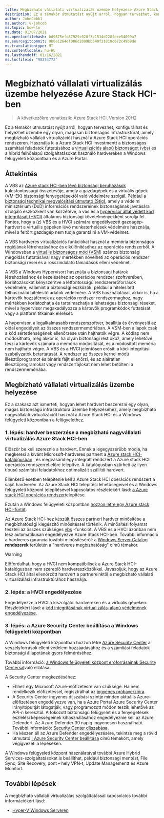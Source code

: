 ```yaml
---
title: Megbízható vállalati virtualizálás üzembe helyezése Azure Stack HCI-ben
description: Ez a témakör útmutatást nyújt arról, hogyan tervezhet, konfigurálhat és helyezhet üzembe egy olyan, magasan biztonságos infrastruktúrát, amely megbízható vállalati virtualizációt használ a Azure Stack HCI operációs rendszeren.
author: JohnCobb1
ms.author: v-johcob
ms.topic: how-to
ms.date: 01/07/2021
ms.openlocfilehash: bd9675efc87929c020f3c1514d220fece54099a7
ms.sourcegitcommit: 9b0e1264ef006d2009bb549f21010c672c49b9de
ms.translationtype: MT
ms.contentlocale: hu-HU
ms.lasthandoff: 01/16/2021
ms.locfileid: "98254772"
---
```

# <a name="deploy-trusted-enterprise-virtualization-on-azure-stack-hci"></a>Megbízható vállalati virtualizálás üzembe helyezése Azure Stack HCI-ben

>A következőkre vonatkozik: Azure Stack HCI, Version 20H2

Ez a témakör útmutatást nyújt arról, hogyan tervezhet, konfigurálhat és helyezhet üzembe egy olyan, magasan biztonságos infrastruktúrát, amely megbízható vállalati virtualizációt használ a Azure Stack HCI operációs rendszeren. Használja ki a Azure Stack HCI investmentt a biztonságos számítási feladatok futtatásához a [virtualizációs alapú biztonságot (vbs)](/windows-hardware/design/device-experiences/oem-vbs) és a hibrid felhőalapú szolgáltatásokat használó hardvereken a Windows felügyeleti központban és a Azure Portal.

## <a name="overview"></a>Áttekintés
A VBS az [Azure stack HCI-ben lévő biztonsági beruházások](/windows-server/get-started-19/whats-new-19#security) kulcsfontosságú összetevője, amely a gazdagépek és a virtuális gépek (VM-EK) biztonsági fenyegetésektől való védelmére szolgál. Például a [biztonsági technikai megvalósítási útmutató (Stig)](https://nvd.nist.gov/ncp/checklist/914), amely a védelmi minisztérium (DoD) információs rendszereinek biztonságának javítására szolgáló eszközként van közzétéve, a vbs és a [hypervisor által védett kód integritását (HVCI)](/windows-hardware/drivers/bringup/device-guard-and-credential-guard) általános biztonsági követelményekként sorolja fel. Fontos, hogy a (z) VBS és a HVCI számára engedélyezett gazdagép-hardvert a virtuális gépeken lévő munkaterhelések védelmére használja, mivel a feltört gazdagép nem tudja garantálni a VM-védelmet.

A VBS hardveres virtualizációs funkciókat használ a memória biztonságos régiójának létrehozásához és elkülönítéséhez az operációs rendszerből. A Windowsban a [virtuális biztonságos mód (VSM)](/virtualization/hyper-v-on-windows/tlfs/vsm) számos biztonsági megoldás futtatásával nagy mértékben növelheti az operációs rendszer biztonsági rései és a rosszindulatú támadások elleni védelmet.

A VBS a Windows Hypervisort használja a biztonsági határok létrehozásához és kezeléséhez az operációs rendszer szoftverében, korlátozásokat kényszerítve a létfontosságú rendszererőforrások védelmére, valamint a biztonsági eszközök, például a hitelesített felhasználói hitelesítő adatok védelmére. A VBS használatával, akkor is, ha a kártevők hozzáférnek az operációs rendszer rendszermaghoz, nagy mértékben korlátozhatja és tartalmazhatja a lehetséges biztonsági réseket, mivel a hypervisor megakadályozza a kártevők programkódok futtatását vagy a platform titkainak elérését.

A hypervisor, a legalkalmasabb rendszerszoftver, beállítja és érvényesíti az oldal engedélyeit az összes rendszermemóriában. A VSM-ben a lapok csak a kód sértetlenségének ellenőrzése után hajthatók végre. A kódlap nem módosítható, még akkor is, ha olyan biztonsági rést okoz, amely lehetővé teszi a kártevők számára a memória módosítását, és a módosított memória nem hajtható végre. A VBS és a HVCI jelentősen erősíti a kód-integritási szabályzatok betartatását. A rendszer az összes kernel módú illesztőprogramot és bináris fájlt ellenőrzi, és az aláíratlan illesztőprogramokat vagy rendszerfájlokat nem lehet betölteni a rendszermemóriába.

## <a name="deploy-trusted-enterprise-virtualization"></a>Megbízható vállalati virtualizálás üzembe helyezése
Ez a szakasz azt ismerteti, hogyan lehet hardvert beszerezni egy olyan, magas biztonságú infrastruktúra üzembe helyezéséhez, amely megbízható nagyvállalati virtualizációt használ a Azure Stack HCI és a Windows felügyeleti központban a felügyelethez.

### <a name="step-1-acquire-hardware-for-trusted-enterprise-virtualization-on-azure-stack-hci"></a>1. lépés: hardver beszerzése a megbízható nagyvállalati virtualizálás Azure Stack HCI-ben
Először be kell szereznie a hardvert. Ennek a legegyszerűbb módja, ha megkeresi a kívánt Microsoft-hardveres partnert a [Azure stack HCI-katalógusban](https://hcicatalog.azurewebsites.net) , és megvásárol egy integrált rendszert a Azure stack HCI operációs rendszerrel előre telepítve. A katalógusban szűrheti az ilyen típusú számítási feladatokhoz optimalizált szállítói hardvert.

Ellenkező esetben telepítenie kell a Azure Stack HCI operációs rendszert a saját hardverén. Az Azure Stack HCI telepítési lehetőségeivel és a Windows felügyeleti központ telepítésével kapcsolatos részletekért lásd: [a Azure stack HCI operációs rendszer](./operating-system.md)telepítése.

Ezután a Windows felügyeleti központban [hozzon létre egy Azure stack HCI-fürtöt](./create-cluster.md).

Az Azure Stack HCI-hez készült összes partneri hardver minősítése a megbízhatósági kiegészítő minősítéssel történik. A minősítési folyamat teszteli az összes szükséges [vbs](/windows-hardware/design/device-experiences/oem-vbs) -funkciót. A VBS és a HVCI azonban nem lesz automatikusan engedélyezve Azure Stack HCI-ben. További információ a hardveres garancia további minősítéséről: a [Windows Server Catalog](https://www.windowsservercatalog.com/content.aspx?ctf=AQinfo-systems.htm#:~:text=Hardware%20Assurance%20Windows%20Server%20systems%20that%20are%20awarded,of%20Windows%20Server%2C%20starting%20with%20Windows%20Server%202016) **rendszerek** területén a "hardveres megbízhatóság" című témakör.

   >[!WARNING]
   > Előfordulhat, hogy a HVCI nem kompatibilisek a Azure Stack HCI-katalógusban nem szereplő hardvereszközökkel. Javasoljuk, hogy az Azure Stack HCI által ellenőrzött hardvert a partnereinktől a megbízható vállalati virtualizálási infrastruktúrához használja.

### <a name="step-2-enable-hvci"></a>2. lépés: a HVCI engedélyezése
Engedélyezze a HVCI a kiszolgálói hardvereken és a virtuális gépeken. Részletekért lásd: a [kód integritásának virtualizálás-alapú védelmének engedélyezése](/windows/security/threat-protection/device-guard/enable-virtualization-based-protection-of-code-integrity).

### <a name="step-3-set-up-azure-security-center-in-windows-admin-center"></a>3. lépés: a Azure Security Center beállítása a Windows felügyeleti központban
A Windows felügyeleti központban hozzon létre [Azure Security Center](/azure/security-center/security-center-introduction) a veszélyforrások elleni védelem hozzáadásához és a számítási feladatok biztonsági állapotának gyors felméréséhez.

További információ: [a Windows felügyeleti központ erőforrásainak Security Centersal](/azure/security-center/windows-admin-center-integration)való ellátása.

A Security Center megkezdéséhez:
- Ehhez egy Microsoft Azure-előfizetésre van szüksége. Ha nem rendelkezik előfizetéssel, regisztrálhat az [ingyenes próbaverzióra](https://azure.microsoft.com/free).
- A Security Center ingyenes díjszabási szintje minden aktuális Azure-előfizetésen engedélyezve van, ha a Azure Portal Azure Security Center irányítópultját látogatják, vagy programozott módon teszik lehetővé az API-n keresztül.
A fokozott biztonságú felügyelet és a fenyegetések észlelési képességeinek kihasználásához engedélyeznie kell az Azure Defendert. Az Azure Defender 30 napig ingyenesen használható. További információ: [Security Center díjszabása](https://azure.microsoft.com/pricing/details/security-center).
- Ha készen áll az Azure Defender engedélyezésére, tekintse meg a rövid útmutató [: Azure Security Center beállítása](/azure/security-center/security-center-get-started) című témakört, amely végigvezeti a lépéseken.

A Windows felügyeleti központ használatával további Azure Hybrid Services-szolgáltatásokat is beállíthat, például biztonsági mentést, File Sync, Site Recovery, pont – hely VPN-t, Update Managementt és Azure Monitort.

## <a name="next-steps"></a>További lépések
A megbízható vállalati virtualizálás szolgáltatással kapcsolatos további információkért lásd:
- [Hyper-V Windows Serveren](/windows-server/virtualization/hyper-v/hyper-v-on-windows-server)